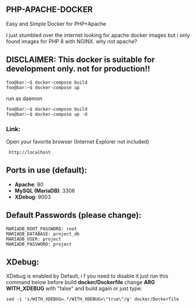 ## PHP-APACHE-DOCKER
Easy and Simple Docker for PHP+Apache


I just stumbled over the internet looking for apache docker images but i only found images for PHP 8  with NGINX. why not apache?

## DISCLAIMER: This docker is suitable for development only. not for production!! 

```console
foo@bar:~$ docker-compose build 
foo@bar:~$ docker-compose up 
```

run as daemon
```console
foo@bar:~$ docker-compose build 
foo@bar:~$ docker-compose up -d 
```

### Link:
Open your favorite browser (Internet Explorer not included)
```
 http://localhost 
```

## Ports in use (default):
- **Apache**: 80
- **MySQL (MariaDB)**: 3306
- **XDebug**: 9003

## Default Passwords (please change):
``` console
MARIADB_ROOT_PASSWORD: root
MARIADB_DATABASE: project_db
MARIADB_USER: project
MARIADB_PASSWORD: project
```
## XDebug:
XDebug is enabled by Default, i f you need to disable it just run this command below before build
**docker/Dockerfile** change **ARG WITH_XDEBUG** with "false" and build again
or just type:
``` console
sed -i 's/WITH_XDEBUG=.*/WITH_XDEBUG=\"true\"/g' docker/Dockerfile
```